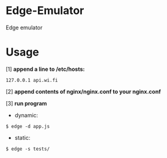 # Edge-Emulator
Edge emulator

Usage
======
[1] **append a line to /etc/hosts:**
```
127.0.0.1 api.wi.fi
```
[2] **append contents of nginx/nginx.conf to your nginx.conf**

[3] **run program**
* dynamic:
```
$ edge -d app.js
```
* static:
```
$ edge -s tests/
```
